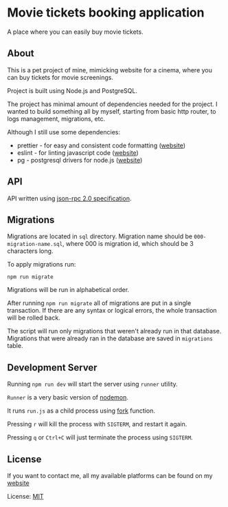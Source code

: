 # Movie tickets booking application

A place where you can easily buy movie tickets.

## About

This is a pet project of mine, mimicking website for a cinema, where you can buy tickets for movie screenings.

Project is built using Node.js and PostgreSQL.

The project has minimal amount of dependencies needed for the project.
I wanted to build something all by myself, starting from basic http router, to logs management, migrations, etc.

Although I still use some dependencies:

- prettier - for easy and consistent code formatting ([website](https://prettier.io/))
- eslint - for linting javascript code ([website](https://eslint.org/))
- pg - postgresql drivers for node.js ([website](https://node-postgres.com/))

## API

API written using [json-rpc 2.0 specification](https://www.jsonrpc.org/specification).

## Migrations

Migrations are located in `sql` directory.
Migration name should be `000-migration-name.sql`, where 000 is migration id, which should be 3 characters long.

To apply migrations run:

```shell script
npm run migrate
```

Migrations will be run in alphabetical order.

After running `npm run migrate` all of migrations are put in a single transaction.
If there are any syntax or logical errors, the whole transaction will be rolled back.

The script will run only migrations that weren't already run in that database.
Migrations that were already ran in the database are saved in `migrations` table.

## Development Server

Running `npm run dev` will start the server using `runner` utility.

`Runner` is a very basic version of [nodemon](https://nodemon.io/).

It runs `run.js` as a child process using [fork](https://nodejs.org/api/child_process.html#child_process_child_process_fork_modulepath_args_options) function.

Pressing `r` will kill the process with `SIGTERM`, and restart it again.

Pressing `q` or `Ctrl+C` will just terminate the process using `SIGTERM`.

## License

If you want to contact me, all my available platforms can be found on my [website](https://habiiev.wtf/)

License: [MIT](LICENSE)
